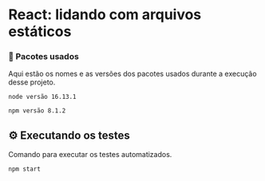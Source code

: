 # React: lidando com arquivos estáticos

### 🔧 Pacotes usados

Aqui estão os nomes e as versões dos pacotes usados durante a execução desse projeto.

```
node versão 16.13.1
```

```
npm versão 8.1.2
```

## ⚙️ Executando os testes

Comando para executar os testes automatizados.

```
npm start
```

